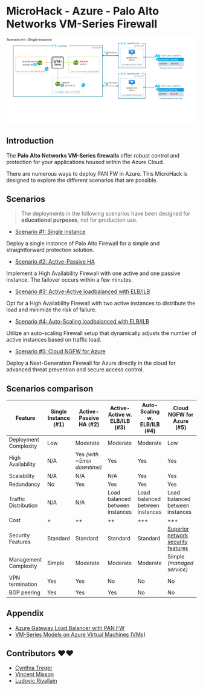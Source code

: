 # MicroHack - Azure - Palo Alto Networks VM-Series Firewall

![](docs/MH-PANFW.gif)

## Introduction

The **Palo Alto Networks VM-Series firewalls** offer robust control and protection for your applications housed within the Azure Cloud.

There are numerous ways to deploy PAN FW in Azure. This MicroHack is designed to explore the different scenarios that are possible.

## Scenarios

> The deployments in the following scenarios have been designed for **educational purposes**, not for production use.


* [Scenario #1: Single instance](scenario1/README.md)

Deploy a single instance of Palo Alto Firewall for a simple and straightforward protection solution.

* [Scenario #2: Active-Passive HA](scenario2/README.md)

Implement a High Availability Firewall with one active and one passive instance. The failover occurs within a few minutes.

* [Scenario #3: Active-Active loadbalanced with ELB/ILB](scenario3/README.md)

Opt for a High Availability Firewall with two active instances to distribute the load and minimize the risk of failure.

* [Scenario #4: Auto-Scaling loadbalanced with ELB/ILB](scenario4/README.md)

Utilize an auto-scaling Firewall setup that dynamically adjusts the number of active instances based on traffic load.

* [Scenario #5: Cloud NGFW for Azure](scenario5/README.md)

Deploy a Next-Generation Firewall for Azure directly in the cloud for advanced threat prevention and secure access control.

## Scenarios comparison

| Feature                  | Single Instance (#1)   | Active-Passive HA (#2) | Active-Active w. ELB/ILB (#3) | Auto-Scaling w. ELB/ILB (#4) | Cloud NGFW for Azure (#5) |  
|--------------------------|------------------------|-----------------------------|-----------------------------|----------------------|----------------------------|  
| Deployment Complexity    | Low                    | Moderate                    | Moderate                    | Moderate             | Low                        |  
| High Availability        | N/A                    | Yes *(with ~5min downtime)*       | Yes                         | Yes                  | Yes                        |  
| Scalability              | N/A                    | N/A                         | N/A                         | Yes                  | Yes                        |  
| Redundancy               | No                     | Yes                         | Yes                         | Yes                  | Yes                        |  
| Traffic Distribution     | N/A                    | N/A                         | Load balanced between instances | Load balanced between instances | Load balanced between instances |  
| Cost                     | +                      | ++                          | ++                          | +++                  | +++                        |  
| Security Features        | Standard               | Standard                    | Standard                    | Standard             | [Superior network security features](https://azure.microsoft.com/en-us/updates/public-preview-cloud-next-generation-firewall-for-azure-from-palo-alto-networks/) |  
| Management Complexity    | Simple                 | Moderate                    | Moderate                    | Moderate             | Simple *(managed service)* |  
| VPN termination          | Yes                    | Yes                         | No                          | No                   | No                         |  
| BGP peering              | Yes                    | Yes                         | Yes                         | No                   | No                         |  

## Appendix

* [Azure Gateway Load Balancer with PAN FW](https://github.com/vmisson/terraform-azure-gwlb-palo-alto)
* [VM-Series Models on Azure Virtual Machines (VMs)](https://docs.paloaltonetworks.com/vm-series/9-1/vm-series-performance-capacity/vm-series-performance-capacity/vm-series-on-azure-models-and-vms)

## Contributors ❤️❤️

* [Cynthia Treger](https://github.com/cynthiatreger)
* [Vincent Misson](https://github.com/vmisson)
* [Ludovic Rivallain](https://github.com/lrivallain)
 
